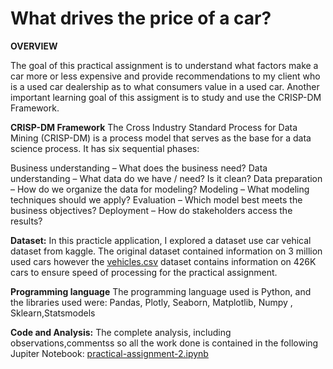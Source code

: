 # What drives the price of a car?
**OVERVIEW**

The  goal of this practical assignment is to understand what factors make a car more or less expensive and provide recommendations to my client who is a used car dealership as to what consumers value in a used car. Another important learning  goal of this assigment is to study and use the CRISP-DM Framework.

**CRISP-DM Framework**
The Cross Industry Standard Process for Data Mining (CRISP-DM) is a process model that serves as the base for a data science process. It has six sequential phases:

Business understanding – What does the business need?
Data understanding – What data do we have / need? Is it clean?
Data preparation – How do we organize the data for modeling?
Modeling – What modeling techniques should we apply?
Evaluation – Which model best meets the business objectives?
Deployment – How do stakeholders access the results?

**Dataset:**
In this practicle application, I explored a dataset use car vehical dataset from kaggle. The original dataset contained information on 3 million used cars however the [vehicles.csv](https://github.com/pranalee04/BH-PCMLAI-Module11-PracticalApplication-2/blob/main/dataset/vehicles.csv) dataset contains information on 426K cars to ensure speed of processing for the practical assignment.

**Programming language** 
The programming language used is Python, and the libraries used were: Pandas, Plotly, Seaborn, Matplotlib,  Numpy , Sklearn,Statsmodels

**Code and Analysis:**
The complete analysis, including observations,commentss so all the work done is contained in the following Jupiter Notebook:
[practical-assignment-2.ipynb](https://github.com/pranalee04/BH-PCMLAI-Module11-PracticalApplication-2/blob/main/notebook/practical-assignment-2.ipynb)
